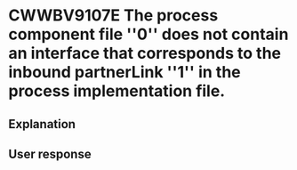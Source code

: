 # CWWBV9107E The process component file ''0'' does not contain an interface that corresponds to the inbound partnerLink ''1'' in the process implementation file.

## Explanation

## User response